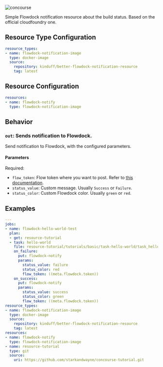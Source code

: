 ![concourse](https://user-images.githubusercontent.com/1270156/50938865-cc9f5500-143f-11e9-93c9-f594c4d51b31.jpg)

Simple Flowdock notification resource about the build status. Based on the official cloudfoundry one.

## Resource Type Configuration

```yml
resource_types:
- name: flowdock-notification-image
  type: docker-image
  source:
    repository: kinduff/better-flowdock-notification-resource
    tag: latest
```

## Resource Configuration

```yml
resources:
- name: flowdock-notify
  type: flowdock-notification-image
```

## Behavior

### `out`: Sends notification to Flowdock.

Send notification to Flowdock, with the configured parameters.

#### Parameters

Required:
- `flow_token`: Flow token where you want to post. Refer to [this documentation](https://www.flowdock.com/api/how-to-integrate).
- `status_value`: Custom message. Usually `Success` or `Failure`.
- `status_color`: Custom Flowdock color. Usually `green` or `red`.

## Examples

```yml
---
jobs:
- name: flowdock-hello-world-test
  plan:
  - get: resource-tutorial
  - task: hello-world
    file: resource-tutorial/tutorials/basic/task-hello-world/task_hello_world.yml
    on_failure:
      put: flowdock-notify
      params:
        status_value: failure
        status_color: red
        flow_token: ((meta.flowdock.token))
    on_success:
      put: flowdock-notify
      params:
        status_value: success
        status_color: green
        flow_token: ((meta.flowdock.token))
resource_types:
- name: flowdock-notification-image
  type: docker-image
  source:
    repository: kinduff/better-flowdock-notification-resource
    tag: latest
resources:
- name: flowdock-notify
  type: flowdock-notification-image
- name: resource-tutorial
  type: git
  source:
    uri: https://github.com/starkandwayne/concourse-tutorial.git
```

